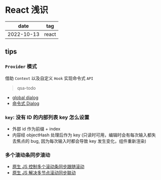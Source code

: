 # React 浅识

| date       | tag   |
| ---------- | ----- |
| 2022-10-13 | react |

## tips

### `Provider` 模式

借助 `Context` 以及自定义 `Hook` 实现命令式 `API`

> qsa-todo

- [global dialog](https://github.com/sheason2019/global-dialog-demo)
- [命令式 Dialog](https://cache.one/read/16377313)

### `key`: 没有 ID 的内部列表 key 怎么设置

- 外部 id 作为前缀 + index
- 内容经 objectHash 处理后作为 key (只读时可用，编辑时会有每次输入都失去焦点的 bug, 因为每次输入时都会导致 key 发生变化，组件重新渲染)

### 多个滚动条同步滚动

- [原生 JS 控制多个滚动条同步跟随滚动](https://juejin.cn/post/6844903539353845767)
- [原生 JS 解决多节点滚动同步联动](https://juejin.cn/post/6844904020281147405)
